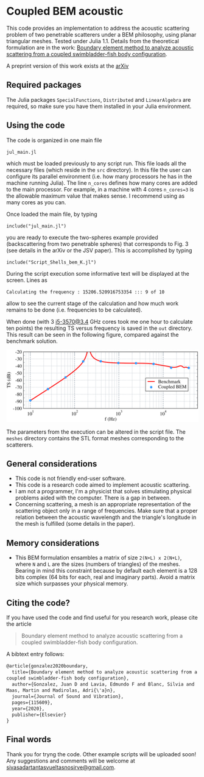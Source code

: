 # Coupled BEM acoustic

This code provides an implementation to address the acoustic scattering problem of two
penetrable scatterers under a BEM philosophy, using planar triangular meshes.
Tested under Julia 1.1.
Details from the theoretical formulation are in the work:
[Boundary element method to analyze acoustic scattering from a coupled swimbladder-fish body configuration](https://www.sciencedirect.com/science/article/abs/pii/S0022460X20304405?via%3Dihub).

A preprint version of this work exists at the [arXiv](https://arxiv.org/abs/1909.11781)

## Required packages

The Julia packages `SpecialFunctions`, `Distributed` and `LinearAlgebra` are required,
so make sure you have them installed in your Julia environment.

## Using the code

The code is organized in one main file
```
jul_main.jl
```
which must be loaded previously to any script run. This file loads all the necessary
files (which reside in the `src` directory).
In this file the user can configure its parallel environment (i.e. how many processors
he has in the machine running Julia). The line `n_cores` defines how many cores are 
added to the main processor. For example, in a machine with 4 cores `n_cores=3` is the
allowable maximum value that makes sense. I recommend using as many cores as you can.

Once loaded the main file, by typing
```
include("jul_main.jl")
```
you are ready to execute the two-spheres example provided (backscattering from two
penetrable spheres) that corresponds to Fig. 3 (see details in the arXiv or the
JSV paper). This is accomplished by typing
```
include("Script_Shells_bem_K.jl")
```
During the script execution  some informative text will be displayed at the screen. 
Lines as
```
Calculating the frequency : 15206.520916753354 ::: 9 of 10
```
allow to see the current stage of the calculation and how much work remains to be
done (i.e. frequencies to be calculated).

When done (with 3 i5-3570@3.4 GHz cores took me one hour to calculate ten points) the
resulting TS versus frequency is saved in the `out` directory.
This result can be seen in the following figure, compared against the benchmark
solution.

![image info](fig_test_spheres.png)

The parameters from the execution can be altered in the script file. The `meshes`
directory contains the STL format meshes corresponding to the scatterers.

## General considerations

* This code is not friendly end-user software.
* This code is a research code aimed to implement acoustic scattering.
* I am not a programmer, I'm a physicist that solves stimulating physical problems 
aided with the computer. There is a gap in between.
* Concerning scattering, a mesh is an appropriate representation of the scattering
object only in a range of frequencies. Make sure that a proper relation
between the acoustic wavelength and the triangle's longitude in the mesh is
fulfilled (some details in the paper).

## Memory considerations

* This BEM formulation ensambles a matrix of size `2(N+L) x 2(N+L)`, where `N` and `L`
are the sizes (numbers of triangles) of the meshes. Bearing in mind this constraint 
because by default each element is a 128 bits complex (64 bits for each, real and 
imaginary parts). Avoid a matrix size which surpasses your physical memory.

## Citing the code?

If you have used the code and find useful for you research work, please cite the article
> Boundary element method to analyze acoustic scattering from a coupled swimbladder-fish body configuration.

A bibtext entry follows:
```
@article{gonzalez2020boundary,
  title={Boundary element method to analyze acoustic scattering from a coupled swimbladder-fish body configuration},
  author={Gonzalez, Juan D and Lavia, Edmundo F and Blanc, Silvia and Maas, Martin and Madirolas, Adri{\'a}n},
  journal={Journal of Sound and Vibration},
  pages={115609},
  year={2020},
  publisher={Elsevier}
}
```

## Final words

Thank you for tryng the code. Other example scripts will be uploaded soon!
Any suggestions and comments will be welcome at sivasadartantasvueltasnosirve@gmail.com.
